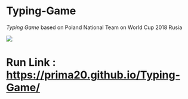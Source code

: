 # Typing-Game
*Typing Game* based on Poland National Team on World Cup 2018 Rusia

<img src="https://pbs.twimg.com/profile_images/889517605886853128/m8PJipWf_400x400.jpg" >

# Run Link : https://prima20.github.io/Typing-Game/
